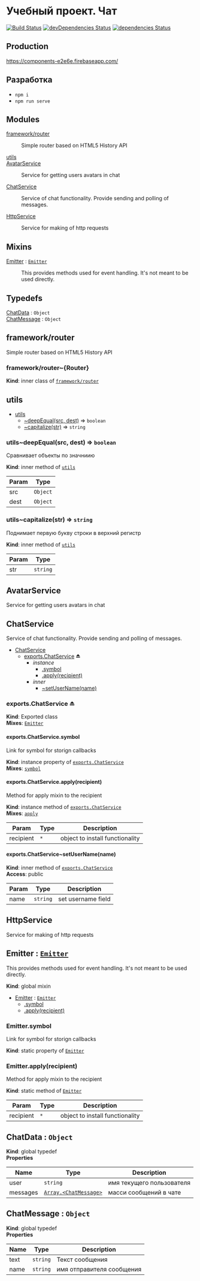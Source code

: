 # Учебный проект. Чат #

[![Build Status](https://travis-ci.org/iketari/superchat.svg?branch=master)](https://travis-ci.org/iketari/superchat) [![devDependencies Status](https://david-dm.org/iketari/superchat/dev-status.svg)](https://david-dm.org/iketari/superchat?type=dev) [![dependencies Status](https://david-dm.org/iketari/superchat/status.svg)](https://david-dm.org/iketari/superchat)

## Production ##

https://components-e2e6e.firebaseapp.com/

## Разработка ##

- `npm i`
- `npm run serve`

## Modules

<dl>
<dt><a href="#module_framework/router">framework/router</a></dt>
<dd><p>Simple router based on HTML5 History API</p>
</dd>
<dt><a href="#module_utils">utils</a></dt>
<dd></dd>
<dt><a href="#module_AvatarService">AvatarService</a></dt>
<dd><p>Service for getting users avatars in chat</p>
</dd>
<dt><a href="#module_ChatService">ChatService</a></dt>
<dd><p>Service of chat functionality. Provide sending and polling of messages.</p>
</dd>
<dt><a href="#module_HttpService">HttpService</a></dt>
<dd><p>Service for making of http requests</p>
</dd>
</dl>

## Mixins

<dl>
<dt><a href="#Emitter">Emitter</a> : <code><a href="#Emitter">Emitter</a></code></dt>
<dd><p>This provides methods used for event handling. It&#39;s not meant to
be used directly.</p>
</dd>
</dl>

## Typedefs

<dl>
<dt><a href="#ChatData">ChatData</a> : <code>Object</code></dt>
<dd></dd>
<dt><a href="#ChatMessage">ChatMessage</a> : <code>Object</code></dt>
<dd></dd>
</dl>

<a name="module_framework/router"></a>

## framework/router
Simple router based on HTML5 History API

<a name="module_framework/router..{Router}"></a>

### framework/router~{Router}
**Kind**: inner class of [<code>framework/router</code>](#module_framework/router)  
<a name="module_utils"></a>

## utils

* [utils](#module_utils)
    * [~deepEqual(src, dest)](#module_utils..deepEqual) ⇒ <code>boolean</code>
    * [~capitalize(str)](#module_utils..capitalize) ⇒ <code>string</code>

<a name="module_utils..deepEqual"></a>

### utils~deepEqual(src, dest) ⇒ <code>boolean</code>
Сравнивает объекты по значниию

**Kind**: inner method of [<code>utils</code>](#module_utils)  

| Param | Type |
| --- | --- |
| src | <code>Object</code> | 
| dest | <code>Object</code> | 

<a name="module_utils..capitalize"></a>

### utils~capitalize(str) ⇒ <code>string</code>
Поднимает первую букву строки в верхний регистр

**Kind**: inner method of [<code>utils</code>](#module_utils)  

| Param | Type |
| --- | --- |
| str | <code>string</code> | 

<a name="module_AvatarService"></a>

## AvatarService
Service for getting users avatars in chat

<a name="module_ChatService"></a>

## ChatService
Service of chat functionality. Provide sending and polling of messages.


* [ChatService](#module_ChatService)
    * [exports.ChatService](#exp_module_ChatService--exports.ChatService) ⏏
        * _instance_
            * [.symbol](#module_ChatService--exports.ChatService+symbol)
            * [.apply(recipient)](#module_ChatService--exports.ChatService+apply)
        * _inner_
            * [~setUserName(name)](#module_ChatService--exports.ChatService..setUserName)

<a name="exp_module_ChatService--exports.ChatService"></a>

### exports.ChatService ⏏
**Kind**: Exported class  
**Mixes**: [<code>Emitter</code>](#Emitter)  
<a name="module_ChatService--exports.ChatService+symbol"></a>

#### exports.ChatService.symbol
Link for symbol for storign callbacks

**Kind**: instance property of [<code>exports.ChatService</code>](#exp_module_ChatService--exports.ChatService)  
**Mixes**: [<code>symbol</code>](#Emitter.symbol)  
<a name="module_ChatService--exports.ChatService+apply"></a>

#### exports.ChatService.apply(recipient)
Method for apply mixin to the recipient

**Kind**: instance method of [<code>exports.ChatService</code>](#exp_module_ChatService--exports.ChatService)  
**Mixes**: [<code>apply</code>](#Emitter.apply)  

| Param | Type | Description |
| --- | --- | --- |
| recipient | <code>\*</code> | object to install functionality |

<a name="module_ChatService--exports.ChatService..setUserName"></a>

#### exports.ChatService~setUserName(name)
**Kind**: inner method of [<code>exports.ChatService</code>](#exp_module_ChatService--exports.ChatService)  
**Access**: public  

| Param | Type | Description |
| --- | --- | --- |
| name | <code>string</code> | set username field |

<a name="module_HttpService"></a>

## HttpService
Service for making of http requests

<a name="Emitter"></a>

## Emitter : [<code>Emitter</code>](#Emitter)
This provides methods used for event handling. It's not meant to
be used directly.

**Kind**: global mixin  

* [Emitter](#Emitter) : [<code>Emitter</code>](#Emitter)
    * [.symbol](#Emitter.symbol)
    * [.apply(recipient)](#Emitter.apply)

<a name="Emitter.symbol"></a>

### Emitter.symbol
Link for symbol for storign callbacks

**Kind**: static property of [<code>Emitter</code>](#Emitter)  
<a name="Emitter.apply"></a>

### Emitter.apply(recipient)
Method for apply mixin to the recipient

**Kind**: static method of [<code>Emitter</code>](#Emitter)  

| Param | Type | Description |
| --- | --- | --- |
| recipient | <code>\*</code> | object to install functionality |

<a name="ChatData"></a>

## ChatData : <code>Object</code>
**Kind**: global typedef  
**Properties**

| Name | Type | Description |
| --- | --- | --- |
| user | <code>string</code> | имя текущего пользователя |
| messages | [<code>Array.&lt;ChatMessage&gt;</code>](#ChatMessage) | масси сообщений в чате |

<a name="ChatMessage"></a>

## ChatMessage : <code>Object</code>
**Kind**: global typedef  
**Properties**

| Name | Type | Description |
| --- | --- | --- |
| text | <code>string</code> | Текст сообщения |
| name | <code>string</code> | имя отправителя сообщения |

